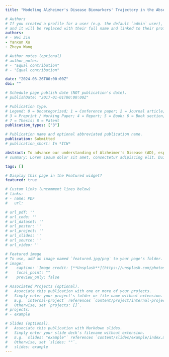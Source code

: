 ```yaml
---
title: "Modeling Alzheimer's Disease Biomarkers' Trajectory in the Absence of a Gold Standard using a Bayesian Approach"

# Authors
# If you created a profile for a user (e.g. the default `admin` user), write the username (folder name) here 
# and it will be replaced with their full name and linked to their profile.
authors:
# - Wei Jin
- Yanxun Xu
- Zheyu Wang

# Author notes (optional)
# author_notes:
# - "Equal contribution"
# - "Equal contribution"

date: "2024-03-26T00:00:00Z"
doi: ""

# Schedule page publish date (NOT publication's date).
# publishDate: "2017-01-01T00:00:00Z"

# Publication type.
# Legend: 0 = Uncategorized; 1 = Conference paper; 2 = Journal article;
# 3 = Preprint / Working Paper; 4 = Report; 5 = Book; 6 = Book section;
# 7 = Thesis; 8 = Patent
publication_types: ["3"]

# Publication name and optional abbreviated publication name.
publication: Submitted
# publication_short: In *ICW*

abstract: To advance our understanding of Alzheimer's Disease (AD), especially during the preclinical stage when patients' brain functions are mostly intact, recent AD research has shifted towards studying AD biomarkers across the disease continuum. A conceptual framework proposed by Jack and colleagues lays a foundation for investigating the intricate relationship between the longitudinal trajectories of AD biomarkers and the underlying AD pathophysiology. Our paper adopts this framework and develops a novel Bayesian approach to model these biomarker trajectories as non-linear functions of disease progression. A key feature of our model is the direct modeling of the underlying AD status as a latent disease process, rather than relying on clinical diagnoses as a proxy as in most existing studies. This allows for more data-driven exploration of AD progression, reducing potential biases due to inaccurate clinical diagnoses. We address the considerable heterogeneity among individuals' biomarker measurements by introducing a subject-specific latent disease trajectory as well as incorporating random intercepts to further capture the additional inter-subject differences in biomarker measurements. Furthermore, we systematically study the potential local mode issue arising from model complexity or its estimability challenge under limited sample sizes, which is often overlooked in the literature. Through simulation studies, we evaluate our model's performance and the local mode issue. Applications to the Alzheimer's Disease Neuroimaging Initiative (ADNI) study yield interpretable clinical insights, illustrating the potential of our approach in facilitating the understanding of AD biomarker evolution. 
# summary: Lorem ipsum dolor sit amet, consectetur adipiscing elit. Duis posuere tellus ac convallis placerat. Proin tincidunt magna sed ex sollicitudin condimentum.

tags: []

# Display this page in the Featured widget?
featured: true

# Custom links (uncomment lines below)
# links:
# - name: PDF
#   url: 

# url_pdf: ''
# url_code: ''
# url_dataset: ''
# url_poster: ''
# url_project: ''
# url_slides: ''
# url_source: ''
# url_video: ''

# Featured image
# To use, add an image named `featured.jpg/png` to your page's folder. 
# image:
#    caption: 'Image credit: [**Unsplash**](https://unsplash.com/photos/pLCdAaMFLTE)'
#    focal_point: ""
#    preview_only: false

# Associated Projects (optional).
#   Associate this publication with one or more of your projects.
#   Simply enter your project's folder or file name without extension.
#   E.g. `internal-project` references `content/project/internal-project/index.md`.
#   Otherwise, set `projects: []`.
# projects:
# - example

# Slides (optional).
#   Associate this publication with Markdown slides.
#   Simply enter your slide deck's filename without extension.
#   E.g. `slides: "example"` references `content/slides/example/index.md`.
#   Otherwise, set `slides: ""`.
#   slides: example
---
```

